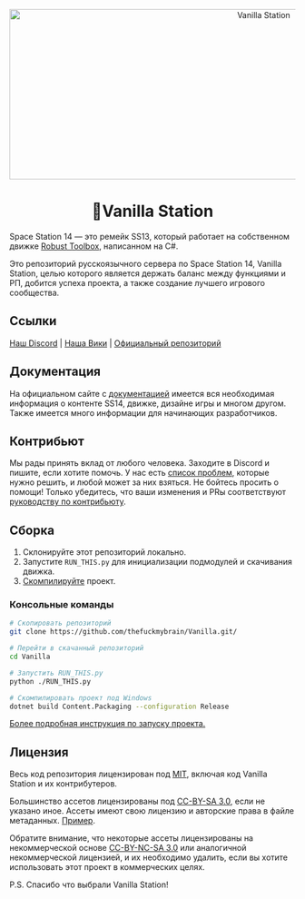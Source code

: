 <p align="center"> <img alt="Vanilla Station" width="880" height="300" src="https://raw.githubusercontent.com/space-wizards/asset-dump/de329a7898bb716b9d5ba9a0cd07f38e61f1ed05/github-logo.svg" /></p>

<h1 align="center">💮Vanilla Station</h1>

Space Station 14 — это ремейк SS13, который работает на собственном движке [Robust Toolbox](https://github.com/space-wizards/RobustToolbox), написанном на C#.

Это репозиторий русскоязычного сервера по Space Station 14, Vanilla Station, целью которого является держать баланс между функциями и РП, добится успеха проекта, а также создание лучшего игрового сообщества.

## Ссылки

[Наш Discord](https://discord.gg/vanilla-station) | [Наша Вики](https://vanilla-station.ru/) | [Официальный репозиторий](https://github.com/space-wizards/space-station-14)

## Документация

На официальном сайте с [документацией](https://docs.spacestation14.io/) имеется вся необходимая информация о контенте SS14, движке, дизайне игры и многом другом. Также имеется много информации для начинающих разработчиков.

## Контрибьют

Мы рады принять вклад от любого человека. Заходите в Discord и пишите, если хотите помочь. У нас есть [список проблем](https://github.com/VanillaStation14/VanillaStation/issues), которые нужно решить, и любой может за них взяться. Не бойтесь просить о помощи!
Только убедитесь, что ваши изменения и PRы соответствуют [руководству по контрибьюту](https://docs.spacestation14.com/en/general-development/codebase-info/pull-request-guidelines.html).

## Сборка

1. Склонируйте этот репозиторий локально.
2. Запустите `RUN_THIS.py` для инициализации подмодулей и скачивания движка.
3. [Скомпилируйте](https://docs.spacestation14.com/en/general-development/setup/server-hosting-tutorial.html#level-2-server-with-custom-code) проект.

### Консольные команды

```bash
# Скопировать репозиторий
git clone https://github.com/thefuckmybrain/Vanilla.git/

# Перейти в скачанный репозиторий
cd Vanilla

# Запустить RUN_THIS.py
python ./RUN_THIS.py

# Скомпилировать проект под Windows
dotnet build Content.Packaging --configuration Release
```

[Более подробная инструкция по запуску проекта.](https://docs.spacestation14.com/en/general-development/setup.html)

## Лицензия

Весь код репозитория лицензирован под [MIT](https://github.com/space-syndicate/space-station-14/blob/master/LICENSE.TXT), включая код Vanilla Station и их контрибутеров.

Большинство ассетов лицензированы под [CC-BY-SA 3.0](https://creativecommons.org/licenses/by-sa/3.0/), если не указано иное. Ассеты имеют свою лицензию и авторские права в файле метаданных. [Пример](https://github.com/space-syndicate/space-station-14/blob/master/Resources/Textures/Objects/Tools/crowbar.rsi/meta.json).

Обратите внимание, что некоторые ассеты лицензированы на некоммерческой основе [CC-BY-NC-SA 3.0](https://creativecommons.org/licenses/by-nc-sa/3.0/) или аналогичной некоммерческой лицензией, и их необходимо удалить, если вы хотите использовать этот проект в коммерческих целях.

P.S. Спасибо что выбрали Vanilla Station!
